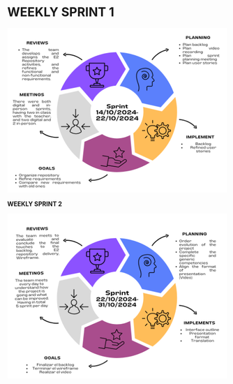 # **WEEKLY SPRINT 1**

![Software](https://github.com/Killercrod/Equipo-1-FIS-Repositorio/blob/BR-5-E2-JORGE-RANGEL/REQUERIMIENTOS_FYNF/Weekly%20sprints1.png)

**WEEKLY SPRINT 2**

![Software](https://github.com/Killercrod/Equipo-1-FIS-Repositorio/blob/BR-5-E2-JORGE-RANGEL/REQUERIMIENTOS_FYNF/Weekly%20sprints2.png)
